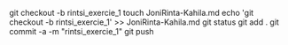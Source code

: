 git checkout -b rintsi_exercie_1
touch JoniRinta-Kahila.md
echo 'git checkout -b rintsi_exercie_1' >> JoniRinta-Kahila.md
git status
git add .
git commit -a -m "rintsi_exercie_1"
git push